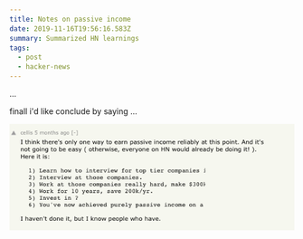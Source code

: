 ```yaml
---
title: Notes on passive income
date: 2019-11-16T19:56:16.583Z
summary: Summarized HN learnings
tags:
  - post
  - hacker-news
---
```

...



finall i'd like conclude by saying ...

![](/static/img/screenshot-2019-11-13-at-11.14.06-pm.png)
